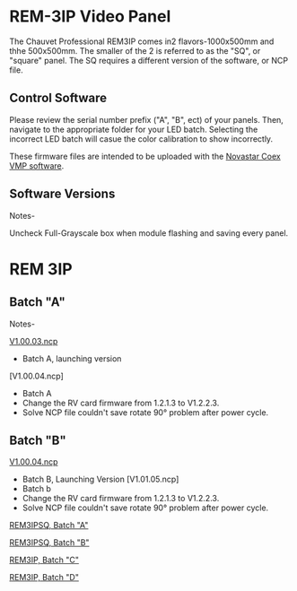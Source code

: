# REM-3IP Video Panel

The Chauvet Professional REM3IP comes in2 flavors-1000x500mm and thhe 500x500mm. The smaller of the 2 is referred to as the "SQ", or "square" panel. The SQ requires a different version of the software, or NCP file.

## Control Software

Please review the serial number prefix ("A", "B", ect) of your panels. Then, navigate to the appropriate folder for your LED batch. Selecting the incorrect LED batch will casue the color calibration to show incorrectly.

These firmware files are intended to be uploaded with the [Novastar Coex VMP software](https://www.novastar.tech/downloads/).

## Software Versions

Notes-

Uncheck Full-Grayscale box when module flashing and saving every panel.

# REM 3IP 
## Batch "A"

Notes-

[V1.00.03.ncp](https://github.com/Chauvet-Pro/REM-3IP/raw/d0c180295b1fe73ece811fc48632c9c97d659f61/REM3IP%20Batch%20A%20ncp%20V1.00.03.ncp)
- Batch A, launching version

[V1.00.04.ncp]
- Batch A
- Change the RV card firmware from 1.2.1.3 to V1.2.2.3.
- Solve NCP file couldn't save rotate 90° problem after power cycle.

## Batch "B"

[V1.00.04.ncp](https://github.com/Chauvet-Pro/REM-3IP/raw/d0c180295b1fe73ece811fc48632c9c97d659f61/REM3IP%20Batch%20B%20ncp%20V1.00.04.ncp)
- Batch B, Launching Version 
[V1.01.05.ncp]
- Batch b
- Change the RV card firmware from 1.2.1.3 to V1.2.2.3.
- Solve NCP file couldn't save rotate 90° problem after power cycle.


[REM3IPSQ, Batch "A"](https://github.com/Chauvet-Pro/REM-3IP/raw/d0c180295b1fe73ece811fc48632c9c97d659f61/REM3IPSQ%20Batch%20A%20ncp%20V1.00.03.ncp)

[REM3IPSQ, Batch "B"](https://github.com/Chauvet-Pro/REM-3IP/raw/d0c180295b1fe73ece811fc48632c9c97d659f61/REM3IPSQ%20Batch%20B%20ncp%20V1.00.04.ncp)

[REM3IP, Batch "C"](https://github.com/Chauvet-Pro/REM-3IP/blob/d0c180295b1fe73ece811fc48632c9c97d659f61/REM3IP%20Batch%20C%20ncp%20V1.00.06.ncp)

[REM3IP, Batch "D"](https://github.com/Chauvet-Pro/REM-3IP/blob/d0c180295b1fe73ece811fc48632c9c97d659f61/REM3IP%20Batch%20D%20ncp%20V1.00.07.ncp)
